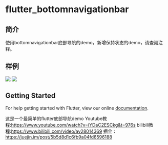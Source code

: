 # flutter_bottomnavigationbar
## 简介
使用bottomnavigationbar底部导航的demo，新增保持状态的demo，请查阅注释。
## 样例
![](../../../image/botton_navigation_bar.png)
![](../../../image/bottom_navigation_bar_keep_alive.png)
## Getting Started

For help getting started with Flutter, view our online
[documentation](https://flutter.io/).

这是一个最简单的flutter底部导航demo
Youtube教程:https://www.youtube.com/watch?v=iYDaC2ESCkg&t=976s
bilibili教程:https://www.bilibili.com/video/av28014369
掘金：https://juejin.im/post/5b5d8d1c6fb9a04fd6596188